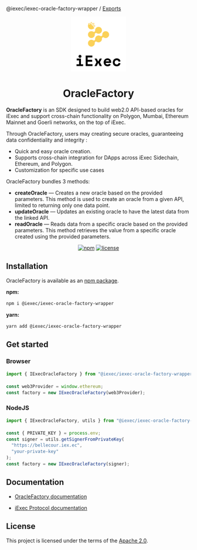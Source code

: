 @iexec/iexec-oracle-factory-wrapper / [Exports](modules.md)

<p align="center">
  <a href="https://iex.ec/" rel="noopener" target="_blank"><img width="150" src="./logo-iexec.png" alt="iExec logo"/></a>
</p>

<h1 align="center">OracleFactory</h1>

**OracleFactory** is an SDK designed to build web2.0 API-based oracles for iExec and support cross-chain functionality on Polygon, Mumbai, Ethereum Mainnet and Goerli networks, on the top of iExec.

Through OracleFactory, users may creating secure oracles, guaranteeing data confidentiality and integrity :

- Quick and easy oracle creation.
- Supports cross-chain integration for DApps across iExec Sidechain, Ethereum, and Polygon.
- Customization for specific use cases

OracleFactory bundles 3 methods:

- **createOracle** — Creates a new oracle based on the provided parameters. This method is used to create an oracle from a given API, limited to returning only one data point.
- **updateOracle** — Updates an existing oracle to have the latest data from the linked API.
- **readOracle** — Reads data from a specific oracle based on the provided parameters. This method retrieves the value from a specific oracle created using the provided parameters.

<div align="center">

[![npm](https://img.shields.io/npm/v/@iexec/iexec-oracle-factory-wrapper)](https://www.npmjs.com/package/@iexec/iexec-oracle-factory-wrapper) [![license](https://img.shields.io/badge/license-Apache%202-blue)](/LICENSE)

</div>

## Installation

OracleFactory is available as an [npm package](https://www.npmjs.com/package/@iexec/iexec-oracle-factory-wrapper).

**npm:**

```sh
npm i @iexec/iexec-oracle-factory-wrapper
```

**yarn:**

```sh
yarn add @iexec/iexec-oracle-factory-wrapper
```

## Get started

### Browser

```ts
import { IExecOracleFactory } from "@iexec/iexec-oracle-factory-wrapper";

const web3Provider = window.ethereum;
const factory = new IExecOracleFactory(web3Provider);
```

### NodeJS

```ts
import { IExecOracleFactory, utils } from "@iexec/iexec-oracle-factory-wrapper";

const { PRIVATE_KEY } = process.env;
const signer = utils.getSignerFromPrivateKey(
  "https://bellecour.iex.ec",
  "your-private-key"
);
const factory = new IExecOracleFactory(signer);
```

## Documentation

- [OracleFactory documentation](https://tools.docs.iex.ec/tools/oracle-factory)
<!-- - [OracleFactory technical design](./technical-design/index.md) -->
- [iExec Protocol documentation](https://protocol.docs.iex.ec)

## License

This project is licensed under the terms of the
[Apache 2.0](/LICENSE).
